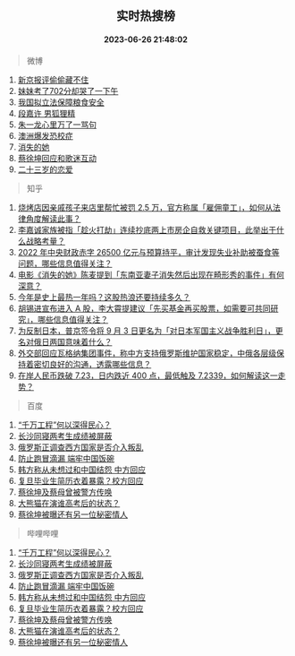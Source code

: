 <div align="center"><h2>实时热搜榜</h2><h4>2023-06-26 21:48:02</h4></div>

> 微博  

1. [新京报评偷偷藏不住](https://s.weibo.com/weibo?q=%23%E6%96%B0%E4%BA%AC%E6%8A%A5%E8%AF%84%E5%81%B7%E5%81%B7%E8%97%8F%E4%B8%8D%E4%BD%8F%23&t=31&band_rank=1&Refer=top)<br />
2. [妹妹考了702分却哭了一下午](https://s.weibo.com/weibo?q=%23%E5%A6%B9%E5%A6%B9%E8%80%83%E4%BA%86702%E5%88%86%E5%8D%B4%E5%93%AD%E4%BA%86%E4%B8%80%E4%B8%8B%E5%8D%88%23&t=31&band_rank=2&Refer=top)<br />
3. [我国拟立法保障粮食安全](https://s.weibo.com/weibo?q=%23%E6%88%91%E5%9B%BD%E6%8B%9F%E7%AB%8B%E6%B3%95%E4%BF%9D%E9%9A%9C%E7%B2%AE%E9%A3%9F%E5%AE%89%E5%85%A8%23&t=31&band_rank=3&Refer=top)<br />
4. [段嘉许 男狐狸精](https://s.weibo.com/weibo?q=%E6%AE%B5%E5%98%89%E8%AE%B8%20%E7%94%B7%E7%8B%90%E7%8B%B8%E7%B2%BE&t=31&band_rank=4&Refer=top)<br />
5. [朱一龙心里万了一骂句](https://s.weibo.com/weibo?q=%23%E6%9C%B1%E4%B8%80%E9%BE%99%E5%BF%83%E9%87%8C%E4%B8%87%E4%BA%86%E4%B8%80%E9%AA%82%E5%8F%A5%23&t=31&band_rank=5&Refer=top)<br />
6. [澳洲爆发恐校症](https://s.weibo.com/weibo?q=%E6%BE%B3%E6%B4%B2%E7%88%86%E5%8F%91%E6%81%90%E6%A0%A1%E7%97%87&t=31&band_rank=6&Refer=top)<br />
7. [消失的她](https://s.weibo.com/weibo?q=%E6%B6%88%E5%A4%B1%E7%9A%84%E5%A5%B9&t=31&band_rank=7&Refer=top)<br />
8. [蔡徐坤回应和歌迷互动](https://s.weibo.com/weibo?q=%23%E8%94%A1%E5%BE%90%E5%9D%A4%E5%9B%9E%E5%BA%94%E5%92%8C%E6%AD%8C%E8%BF%B7%E4%BA%92%E5%8A%A8%23&t=31&band_rank=8&Refer=top)<br />
9. [二十三岁的恋爱](https://s.weibo.com/weibo?q=%E4%BA%8C%E5%8D%81%E4%B8%89%E5%B2%81%E7%9A%84%E6%81%8B%E7%88%B1&t=31&band_rank=9&Refer=top)<br />

> 知乎  

1. [烧烤店因亲戚孩子来店里帮忙被罚 2.5 万，官方称属「雇佣童工」，如何从法律角度解读此事？](https://www.zhihu.com/question/608695467)<br />
2. [李嘉诚家族被指「趁火打劫」连续抄底两上市房企自救关键项目，此举出于什么战略考量？](https://www.zhihu.com/question/608665319)<br />
3. [2022 年中央财政赤字 26500 亿元与预算持平，审计发现失业补助被蚕食等问题，哪些信息值得关注？](https://www.zhihu.com/question/608671302)<br />
4. [电影《消失的她》陈麦提到「东南亚妻子消失然后出现在畸形秀的事件」有何深意？](https://www.zhihu.com/question/608103252)<br />
5. [今年是史上最热一年吗？这股热浪还要持续多久？](https://www.zhihu.com/theater/94771)<br />
6. [胡锡进宣布进入 A 股，李大霄提建议「先买基金再买股票，如需要可共同研究」，哪些信息值得关注？](https://www.zhihu.com/question/608754081)<br />
7. [为反制日本，普京签令将 9 月 3 日更名为「对日本军国主义战争胜利日」，更名对俄日两国意味着什么？](https://www.zhihu.com/question/608582404)<br />
8. [外交部回应瓦格纳集团事件，称中方支持俄罗斯维护国家稳定，中俄各层级保持着密切良好的沟通，透露哪些信息？](https://www.zhihu.com/question/608734294)<br />
9. [在岸人民币跌破 7.23，日内跌近 400 点，最低触及 7.2339，如何解读这一走势？](https://www.zhihu.com/question/608737327)<br />

> 百度  

1. [“千万工程”何以深得民心？](https://www.baidu.com/s?wd=%E2%80%9C%E5%8D%83%E4%B8%87%E5%B7%A5%E7%A8%8B%E2%80%9D%E4%BD%95%E4%BB%A5%E6%B7%B1%E5%BE%97%E6%B0%91%E5%BF%83%EF%BC%9F&sa=fyb_news&rsv_dl=fyb_news)<br />
2. [长沙同寝两考生成绩被屏蔽](https://www.baidu.com/s?wd=%E9%95%BF%E6%B2%99%E5%90%8C%E5%AF%9D%E4%B8%A4%E8%80%83%E7%94%9F%E6%88%90%E7%BB%A9%E8%A2%AB%E5%B1%8F%E8%94%BD&sa=fyb_news&rsv_dl=fyb_news)<br />
3. [俄罗斯正调查西方国家是否介入叛乱](https://www.baidu.com/s?wd=%E4%BF%84%E7%BD%97%E6%96%AF%E6%AD%A3%E8%B0%83%E6%9F%A5%E8%A5%BF%E6%96%B9%E5%9B%BD%E5%AE%B6%E6%98%AF%E5%90%A6%E4%BB%8B%E5%85%A5%E5%8F%9B%E4%B9%B1&sa=fyb_news&rsv_dl=fyb_news)<br />
4. [防止跑冒滴漏 端牢中国饭碗](https://www.baidu.com/s?wd=%E9%98%B2%E6%AD%A2%E8%B7%91%E5%86%92%E6%BB%B4%E6%BC%8F+%E7%AB%AF%E7%89%A2%E4%B8%AD%E5%9B%BD%E9%A5%AD%E7%A2%97&sa=fyb_news&rsv_dl=fyb_news)<br />
5. [韩方称从未想过和中国结怨 中方回应](https://www.baidu.com/s?wd=%E9%9F%A9%E6%96%B9%E7%A7%B0%E4%BB%8E%E6%9C%AA%E6%83%B3%E8%BF%87%E5%92%8C%E4%B8%AD%E5%9B%BD%E7%BB%93%E6%80%A8+%E4%B8%AD%E6%96%B9%E5%9B%9E%E5%BA%94&sa=fyb_news&rsv_dl=fyb_news)<br />
6. [复旦毕业生简历衣着暴露？校方回应](https://www.baidu.com/s?wd=%E5%A4%8D%E6%97%A6%E6%AF%95%E4%B8%9A%E7%94%9F%E7%AE%80%E5%8E%86%E8%A1%A3%E7%9D%80%E6%9A%B4%E9%9C%B2%EF%BC%9F%E6%A0%A1%E6%96%B9%E5%9B%9E%E5%BA%94&sa=fyb_news&rsv_dl=fyb_news)<br />
7. [蔡徐坤及蔡母曾被警方传唤](https://www.baidu.com/s?wd=%E8%94%A1%E5%BE%90%E5%9D%A4%E5%8F%8A%E8%94%A1%E6%AF%8D%E6%9B%BE%E8%A2%AB%E8%AD%A6%E6%96%B9%E4%BC%A0%E5%94%A4&sa=fyb_news&rsv_dl=fyb_news)<br />
8. [大熊猫在演谁高考后的状态？](https://www.baidu.com/s?wd=%E5%A4%A7%E7%86%8A%E7%8C%AB%E5%9C%A8%E6%BC%94%E8%B0%81%E9%AB%98%E8%80%83%E5%90%8E%E7%9A%84%E7%8A%B6%E6%80%81%EF%BC%9F&sa=fyb_news&rsv_dl=fyb_news)<br />
9. [蔡徐坤被曝还有另一位秘密情人](https://www.baidu.com/s?wd=%E8%94%A1%E5%BE%90%E5%9D%A4%E8%A2%AB%E6%9B%9D%E8%BF%98%E6%9C%89%E5%8F%A6%E4%B8%80%E4%BD%8D%E7%A7%98%E5%AF%86%E6%83%85%E4%BA%BA&sa=fyb_news&rsv_dl=fyb_news)<br />

> 哔哩哔哩  

1. [“千万工程”何以深得民心？](https://www.baidu.com/s?wd=%E2%80%9C%E5%8D%83%E4%B8%87%E5%B7%A5%E7%A8%8B%E2%80%9D%E4%BD%95%E4%BB%A5%E6%B7%B1%E5%BE%97%E6%B0%91%E5%BF%83%EF%BC%9F&sa=fyb_news&rsv_dl=fyb_news)<br />
2. [长沙同寝两考生成绩被屏蔽](https://www.baidu.com/s?wd=%E9%95%BF%E6%B2%99%E5%90%8C%E5%AF%9D%E4%B8%A4%E8%80%83%E7%94%9F%E6%88%90%E7%BB%A9%E8%A2%AB%E5%B1%8F%E8%94%BD&sa=fyb_news&rsv_dl=fyb_news)<br />
3. [俄罗斯正调查西方国家是否介入叛乱](https://www.baidu.com/s?wd=%E4%BF%84%E7%BD%97%E6%96%AF%E6%AD%A3%E8%B0%83%E6%9F%A5%E8%A5%BF%E6%96%B9%E5%9B%BD%E5%AE%B6%E6%98%AF%E5%90%A6%E4%BB%8B%E5%85%A5%E5%8F%9B%E4%B9%B1&sa=fyb_news&rsv_dl=fyb_news)<br />
4. [防止跑冒滴漏 端牢中国饭碗](https://www.baidu.com/s?wd=%E9%98%B2%E6%AD%A2%E8%B7%91%E5%86%92%E6%BB%B4%E6%BC%8F+%E7%AB%AF%E7%89%A2%E4%B8%AD%E5%9B%BD%E9%A5%AD%E7%A2%97&sa=fyb_news&rsv_dl=fyb_news)<br />
5. [韩方称从未想过和中国结怨 中方回应](https://www.baidu.com/s?wd=%E9%9F%A9%E6%96%B9%E7%A7%B0%E4%BB%8E%E6%9C%AA%E6%83%B3%E8%BF%87%E5%92%8C%E4%B8%AD%E5%9B%BD%E7%BB%93%E6%80%A8+%E4%B8%AD%E6%96%B9%E5%9B%9E%E5%BA%94&sa=fyb_news&rsv_dl=fyb_news)<br />
6. [复旦毕业生简历衣着暴露？校方回应](https://www.baidu.com/s?wd=%E5%A4%8D%E6%97%A6%E6%AF%95%E4%B8%9A%E7%94%9F%E7%AE%80%E5%8E%86%E8%A1%A3%E7%9D%80%E6%9A%B4%E9%9C%B2%EF%BC%9F%E6%A0%A1%E6%96%B9%E5%9B%9E%E5%BA%94&sa=fyb_news&rsv_dl=fyb_news)<br />
7. [蔡徐坤及蔡母曾被警方传唤](https://www.baidu.com/s?wd=%E8%94%A1%E5%BE%90%E5%9D%A4%E5%8F%8A%E8%94%A1%E6%AF%8D%E6%9B%BE%E8%A2%AB%E8%AD%A6%E6%96%B9%E4%BC%A0%E5%94%A4&sa=fyb_news&rsv_dl=fyb_news)<br />
8. [大熊猫在演谁高考后的状态？](https://www.baidu.com/s?wd=%E5%A4%A7%E7%86%8A%E7%8C%AB%E5%9C%A8%E6%BC%94%E8%B0%81%E9%AB%98%E8%80%83%E5%90%8E%E7%9A%84%E7%8A%B6%E6%80%81%EF%BC%9F&sa=fyb_news&rsv_dl=fyb_news)<br />
9. [蔡徐坤被曝还有另一位秘密情人](https://www.baidu.com/s?wd=%E8%94%A1%E5%BE%90%E5%9D%A4%E8%A2%AB%E6%9B%9D%E8%BF%98%E6%9C%89%E5%8F%A6%E4%B8%80%E4%BD%8D%E7%A7%98%E5%AF%86%E6%83%85%E4%BA%BA&sa=fyb_news&rsv_dl=fyb_news)<br />
